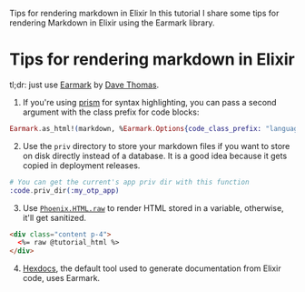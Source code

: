 Tips for rendering markdown in Elixir
In this tutorial I share some tips for rendering Markdown in Elixir using the Earmark library.

# Tips for rendering markdown in Elixir

tl;dr: just use [Earmark](https://github.com/pragdave/earmark) by [Dave Thomas](https://twitter.com/pragdave).

1. If you're using [prism](https://prismjs.com/) for syntax highlighting, you can pass a second argument with the class prefix for code blocks:

```elixir
Earmark.as_html!(markdown, %Earmark.Options{code_class_prefix: "language-"})
```

2. Use the `priv` directory to store your markdown files if you want to store on disk directly instead of a database. It is a good idea because it gets copied in deployment releases.

```elixir
# You can get the current's app priv dir with this function
:code.priv_dir(:my_otp_app)
```

3. Use [`Phoenix.HTML.raw`](https://hexdocs.pm/phoenix_html/Phoenix.HTML.html#raw/1) to render HTML stored in a variable, otherwise, it'll get sanitized.

```html
<div class="content p-4">
  <%= raw @tutorial_html %>
</div>
```

4. [Hexdocs](https://hexdocs.pm/), the default tool used to generate documentation from Elixir code, uses Earmark.
